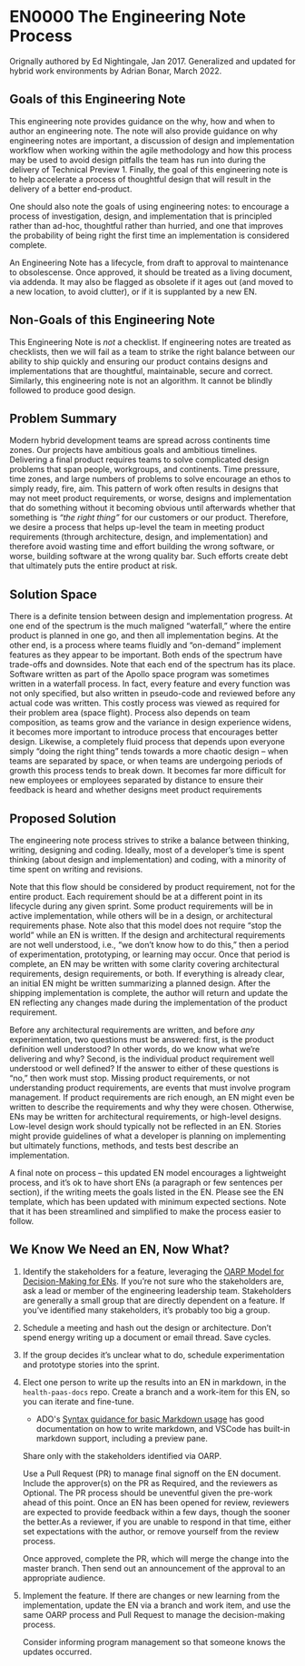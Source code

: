 # EN0000 The Engineering Note Process

Orignally authored by Ed Nightingale, Jan 2017.
Generalized and updated for hybrid work environments by Adrian Bonar, March 2022.

## Goals of this Engineering Note

This engineering note provides guidance on the why, how and when to author an
engineering note. The note will also provide guidance on why engineering notes
are important, a discussion of design and implementation workflow when working
within the agile methodology and how this process may be used to avoid design
pitfalls the team has run into during the delivery of Technical Preview 1.
Finally, the goal of this engineering note is to help accelerate a process of
thoughtful design that will result in the delivery of a better end-product.

One should also note the goals of using engineering notes: to encourage a process
of investigation, design, and implementation that is principled rather than ad-hoc,
thoughtful rather than hurried, and one that improves the probability of being
right the first time an implementation is considered complete.

An Engineering Note has a lifecycle, from draft to approval to maintenance to
obsolescense. Once approved, it should be treated as a living document, via
addenda. It may also be flagged as obsolete if it ages out (and moved to a
new location, to avoid clutter), or if it is supplanted by a new EN.

## Non-Goals of this Engineering Note

This Engineering Note is *not* a checklist. If engineering notes are treated as checklists,
then we will fail as a team to strike the right balance between our ability to ship
quickly and ensuring our product contains designs and implementations that are
thoughtful, maintainable, secure and correct. Similarly, this engineering note is
not an algorithm. It cannot be blindly followed to produce good design.

## Problem Summary

Modern hybrid development teams are spread across continents time zones. Our projects 
have ambitious goals and ambitious timelines. Delivering a final product requires 
teams to solve complicated design problems that span people, workgroups, and continents.
Time pressure, time zones, and large numbers of problems to solve encourage an 
ethos to simply ready, fire, aim. This pattern of work often results in designs that 
may not meet product requirements, or worse, designs and implementation that do something 
without it becoming obvious until afterwards whether that something is *“the right thing”*
for our customers or our product. Therefore, we desire a process that helps up-level 
the team in meeting product requirements (through architecture, design, and implementation) 
and therefore avoid wasting time and effort building the wrong software, or worse,
building software at the wrong quality bar. Such efforts create debt that ultimately 
puts the entire product at risk.

## Solution Space

There is a definite tension between design and implementation progress. At one end
of the spectrum is the much maligned “waterfall,” where the entire product is
planned in one go, and then all implementation begins. At the other end, is a
process where teams fluidly and “on-demand” implement features as they appear to be
important. Both ends of the spectrum have trade-offs and downsides. Note that
each end of the spectrum has its place. Software written as part of the Apollo
space program was sometimes written in a waterfall process. In fact, every feature
and every function was not only specified, but also written in pseudo-code and
reviewed before any actual code was written. This costly process was viewed as
required for their problem area (space flight). Process also depends on team
composition, as teams grow and the variance in design experience widens, it becomes
more important to introduce process that encourages better design. Likewise, a
completely fluid process that depends upon everyone simply “doing the right thing”
tends towards a more chaotic design – when teams are separated by space, or when
teams are undergoing periods of growth this process tends to break down. It
becomes far more difficult for new employees or employees separated by distance to
ensure their feedback is heard and whether designs meet product requirements

## Proposed Solution

The engineering note process strives to strike a balance between thinking, writing,
designing and coding. Ideally, most of a developer’s time is spent thinking (about
design and implementation) and coding, with a minority of time spent on writing and
revisions. 

Note that this flow should be considered by product requirement, not for the entire
product. Each requirement should be at a different point in its lifecycle during
any given sprint. Some product requirements will be in active implementation, while
others will be in a design, or architectural requirements phase. Note also that
this model does not require “stop the world” while an EN is written. If the design
and architectural requirements are not well understood, i.e., “we don’t know how to
do this,” then a period of experimentation, prototyping, or learning may occur.
Once that period is complete, an EN may be written with some clarity covering
architectural requirements, design requirements, or both. If everything is already
clear, an initial EN might be written summarizing a planned design. After the
shipping implementation is complete, the author will return and update the EN
reflecting any changes made during the implementation of the product requirement.

Before any architectural requirements are written, and before *any* experimentation,
two questions must be answered: first, is the product definition well understood?
In other words, do we know what we’re delivering and why?  Second, is the individual
product requirement well understood or well defined?  If the answer to either of
these questions is “no,” then work must stop. Missing product requirements, or not
understanding product requirements, are events that must involve program management.
If product requirements are rich enough, an EN might even be written to describe
the requirements and why they were chosen. Otherwise, ENs may be written for
architectural requirements, or high-level designs. Low-level design work should
typically not be reflected in an EN. Stories might provide guidelines of what a
developer is planning on implementing but ultimately functions, methods, and tests
best describe an implementation.

A final note on process – this updated EN model encourages a lightweight process, 
and it’s ok to have short ENs (a paragraph or few sentences per section), if the 
writing meets the goals listed in the EN. Please see the EN template, which has 
been updated with minimum expected sections. Note that it has been streamlined 
and simplified to make the process easier to follow.

## We Know We Need an EN, Now What?

1. Identify the stakeholders for a feature, leveraging the [OARP Model for Decision-Making for ENs](OARPModel.md). 
If you’re not sure who the stakeholders are, ask a lead or member of the engineering
leadership team. Stakeholders are generally a small group that are directly dependent
on a feature. If you’ve identified many stakeholders, it’s probably too big a group.

2. Schedule a meeting and hash out the design or architecture. Don’t spend energy 
writing up a document or email thread. Save cycles.

3. If the group decides it’s unclear what to do, schedule experimentation and prototype
stories into the sprint.

4. Elect one person to write up the results into an EN in markdown, in the `health-paas-docs` 
repo. Create a branch and a work-item for this EN, so you can iterate and fine-tune.
    - ADO's [Syntax guidance for basic Markdown usage](https://docs.microsoft.com/en-us/azure/devops/project/wiki/markdown-guidance?view=azure-devops) 
    has good documentation on how to write markdown, and VSCode has built-in markdown 
    support, including a preview pane.

    Share only with the stakeholders identified via OARP.

    Use a Pull Request (PR) to manage final signoff on the EN document. Include the
    approver(s) on the PR as Required, and the reviewers as Optional. The PR process
    should be uneventful given the pre-work ahead of this point. Once an EN has been 
    opened for review, reviewers are expected to provide feedback within a few days,
    though the sooner the better.As a reviewer, if you are unable to respond in that 
    time, either set expectations with the author, or remove yourself from the
    review process.

    Once approved, complete the PR, which will merge the change into the master
    branch. Then send out an announcement of the approval to an appropriate audience.

5. Implement the feature. If there are changes or new learning from the
implementation, update the EN via a branch and work item, and use the same OARP
process and Pull Request to manage the decision-making process.

    Consider informing program management so that someone knows the updates occurred.
